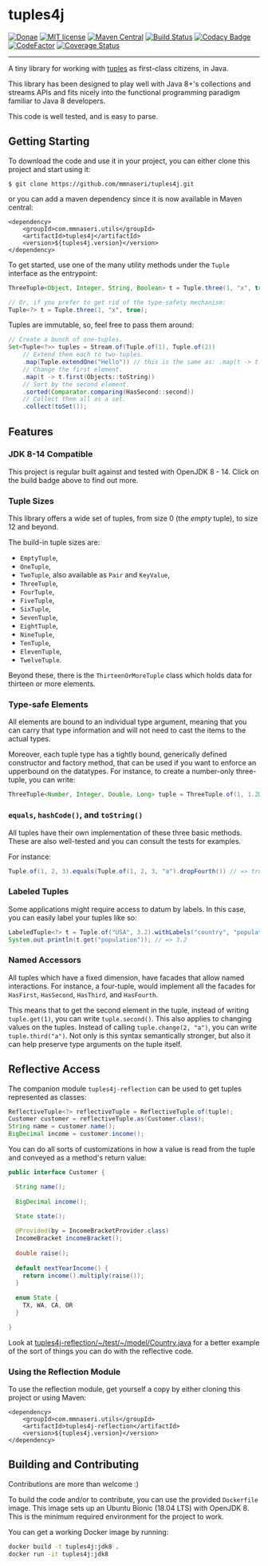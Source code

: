 # tuples4j

[![Donae](https://img.shields.io/badge/paypal-donate-yellow.svg)](https://paypal.me/mmnaseri)
[![MIT license](http://img.shields.io/badge/license-MIT-brightgreen.svg)](http://opensource.org/licenses/MIT)
[![Maven Central](https://maven-badges.herokuapp.com/maven-central/com.mmnaseri.utils/tuples4j/badge.svg)](https://maven-badges.herokuapp.com/maven-central/com.mmnaseri.utils/tuples4j)
[![Build Status](https://travis-ci.org/mmnaseri/tuples4j.svg?branch=master)](https://travis-ci.org/mmnaseri/tuples4j)
[![Codacy Badge](https://api.codacy.com/project/badge/Grade/1d667baee2084c42bf3c4b1db9c8a30e)](https://www.codacy.com/manual/mmnaseri/tuples4j?utm_source=github.com&amp;utm_medium=referral&amp;utm_content=mmnaseri/tuples4j&amp;utm_campaign=Badge_Grade)[![CodeFactor](https://www.codefactor.io/repository/github/mmnaseri/tuples4j/badge)](https://www.codefactor.io/repository/github/mmnaseri/tuples4j)
[![Coverage Status](https://coveralls.io/repos/github/mmnaseri/tuples4j/badge.svg)](https://coveralls.io/github/mmnaseri/tuples4j)

---

A tiny library for working with [tuples](https://en.wikipedia.org/wiki/Tuple) as first-class citizens, in Java.

This library has been designed to play well with Java 8+'s collections and streams APIs and fits nicely into the
functional programming paradigm familiar to Java 8 developers.

This code is well tested, and is easy to parse.

## Getting Starting

To download the code and use it in your project, you can either clone this project and start using it:

    $ git clone https://github.com/mmnaseri/tuples4j.git

or you can add a maven dependency since it is now available in Maven central:

    <dependency>
        <groupId>com.mmnaseri.utils</groupId>
        <artifactId>tuples4j</artifactId>
        <version>${tuples4j.version}</version>
    </dependency>

To get started, use one of the many utility methods under the `Tuple` interface as the entrypoint:

```java
ThreeTuple<Object, Integer, String, Boolean> t = Tuple.three(1, "x", true);

// Or, if you prefer to get rid of the type-safety mechanism:
Tuple<?> t = Tuple.three(1, "x", true);
```

Tuples are immutable, so, feel free to pass them around:

```java
// Create a bunch of one-tuples.
Set<Tuple<?>> tuples = Stream.of(Tuple.of(1), Tuple.of(2))
    // Extend them each to two-tuples.
    .map(Tuple.extendOne("Hello")) // this is the same as: .map(t -> t.extend("Hello"))
    // Change the first element.
    .map(t -> t.first(Objects::toString))
    // Sort by the second element. 
    .sorted(Comparator.comparing(HasSecond::second))
    // Collect them all as a set.
    .collect(toSet());
```

## Features

### JDK 8-14 Compatible

This project is regular built against and tested with OpenJDK 8 - 14. Click on the build badge above to find out more.

### Tuple Sizes

This library offers a wide set of tuples, from size 0 (the *empty* tuple), to size 12 and beyond.

The build-in tuple sizes are:

  * `EmptyTuple`,
  * `OneTuple`,
  * `TwoTuple`, also available as `Pair` and `KeyValue`,
  * `ThreeTuple`,
  * `FourTuple`,
  * `FiveTuple`,
  * `SixTuple`,
  * `SevenTuple`,
  * `EightTuple`,
  * `NineTuple`,
  * `TenTuple`,
  * `ElevenTuple`,
  * `TwelveTuple`.

Beyond these, there is the `ThirteenOrMoreTuple` class which holds data for thirteen or more elements.

### Type-safe Elements

All elements are bound to an individual type argument, meaning that you can carry that type information
and will not need to cast the items to the actual types.

Moreover, each tuple type has a tightly bound, generically defined constructor and factory method, that
can be used if you want to enforce an upperbound on the datatypes. For instance, to create a number-only
three-tuple, you can write:

```java
ThreeTuple<Number, Integer, Double, Long> tuple = ThreeTuple.of(1, 1.2D, 3L);
```

### `equals`, `hashCode()`, and `toString()`

All tuples have their own implementation of these three basic methods. These are also well-tested
and you can consult the tests for examples.

For instance:

```java
Tuple.of(1, 2, 3).equals(Tuple.of(1, 2, 3, "a").dropFourth()) // => true
```

### Labeled Tuples

Some applications might require access to datum by labels. In this case, you can easily label your
tuples like so:

```java
LabeledTuple<?> t = Tuple.of("USA", 3.2).withLabels("country", "population");
System.out.println(t.get("population")); // => 3.2
```

### Named Accessors

All tuples which have a fixed dimension, have facades that allow named interactions. For instance,
a four-tuple, would implement all the facades for `HasFirst`, `HasSecond`, `HasThird`, and `HasFourth`.

This means that to get the second element in the tuple, instead of writing `tuple.get(1)`, you can
write `tuple.second()`. This also applies to changing values on the tuples. Instead of calling
`tuple.change(2, "a")`, you can write `tuple.third("a")`. Not only is this syntax semantically
stronger, but also it can help preserve type arguments on the tuple itself.

## Reflective Access

The companion module `tuples4j-reflection` can be used to get tuples represented as classes:

```java
ReflectiveTuple<?> reflectiveTuple = ReflectiveTuple.of(tuple);
Customer customer = reflectiveTuple.as(Customer.class);
String name = customer.name();
BigDecimal income = customer.income();
```

You can do all sorts of customizations in how a value is read from the tuple and conveyed as a method's return value:

```java
public interface Customer {

  String name();
  
  BigDecimal income();
  
  State state();

  @Provided(by = IncomeBracketProvider.class)
  IncomeBracket incomeBracket();
  
  double raise();
  
  default nextYearIncome() {
    return income().multiply(raise());
  }
  
  enum State {
    TX, WA, CA, OR
  }

}
```

Look at [tuples4j-reflection/~/test/~/model/Country.java](https://github.com/mmnaseri/tuples4j/blob/master/tuples4j-reflection/src/test/java/com/mmnaseri/utils/tuples/model/Country.java) for a better example of the sort of things you can do with the reflective code.

### Using the Reflection Module

To use the reflection module, get yourself a copy by either cloning this project or using Maven:

    <dependency>
        <groupId>com.mmnaseri.utils</groupId>
        <artifactId>tuples4j-reflection</artifactId>
        <version>${tuples4j.version}</version>
    </dependency>

## Building and Contributing

Contributions are more than welcome :)

To build the code and/or to contribute, you can use the provided `Dockerfile` image. This image sets up an Ubuntu Bionic (18.04 LTS) with OpenJDK 8. This is the minimum required environment for the project to work.

You can get a working Docker image by running:

```bash
docker build -t tuples4j:jdk8 .
docker run -it tuples4j:jdk8
```
